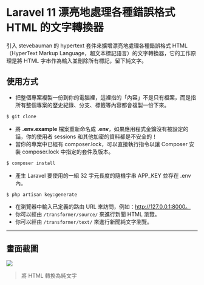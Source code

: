 # Laravel 11 漂亮地處理各種錯誤格式 HTML 的文字轉換器

引入 stevebauman 的 hypertext 套件來擴增漂亮地處理各種錯誤格式 HTML（HyperText Markup Language，超文本標記語言）的文字轉換器，它的工作原理是將 HTML 字串作為輸入並刪除所有標記，留下純文字。

## 使用方式
- 把整個專案複製一份到你的電腦裡，這裡指的「內容」不是只有檔案，而是指所有整個專案的歷史紀錄、分支、標籤等內容都會複製一份下來。
```sh
$ git clone
```
- 將 __.env.example__ 檔案重新命名成 __.env__，如果應用程式金鑰沒有被設定的話，你的使用者 sessions 和其他加密的資料都是不安全的！
- 當你的專案中已經有 composer.lock，可以直接執行指令以讓 Composer 安裝 composer.lock 中指定的套件及版本。
```sh
$ composer install
```
- 產生 Laravel 要使用的一組 32 字元長度的隨機字串 APP_KEY 並存在 .env 內。
```sh
$ php artisan key:generate
```
- 在瀏覽器中輸入已定義的路由 URL 來訪問，例如：http://127.0.0.1:8000。
- 你可以經由 `/transformer/source/` 來進行新聞 HTML 瀏覽。
- 你可以經由 `/transformer/text/` 來進行新聞純文字瀏覽。

----

## 畫面截圖
![](https://i.imgur.com/STvu1mU.png)
> 將 HTML 轉換為純文字
